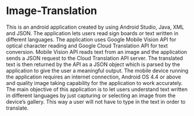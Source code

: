 # Image-Translation
This is an android application created by using Android Studio, Java, XML and JSON. 
The application lets users read sign boards or text written in different languages. 
The application uses Google Mobile Vision API for optical character reading and Google Cloud Translation API for text conversion. 
Mobile Vision API reads text from an image and the application sends a JSON request to the Cloud Translation API server. 
The translated text is then returned by the API as a JSON object which is parsed by the application to give the user a meaningful output. 
The mobile device running the application requires an internet connection, Android OS 4.4 or above and quality image taking capability for the application to work accurately. 
The main objective of this application is to let users understand text written in different languages by just capturing or selecting an image from the device’s gallery. 
This way a user will not have to type in the text in order to translate.

